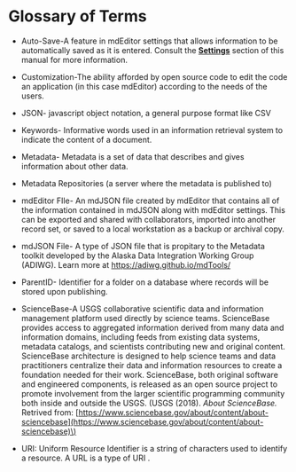 # Glossary of Terms

* Auto-Save-A feature in mdEditor settings that allows information to be automatically saved as it is entered. Consult the [**Settings**](/settings.md) section of this manual for more information.

* Customization-The ability afforded by open source code to edit the code an application \(in this case mdEditor\) according to the needs of the users.

* JSON- javascript object notation, a general purpose format like CSV

* Keywords-   Informative words used in an information retrieval system to indicate the content of a document.

* Metadata- Metadata is a set of data that describes and gives information about other data.
* Metadata Repositories \(a server where the metadata is published to\)

*  mdEditor FIle- An mdJSON file created by mdEditor that contains all of the information contained in mdJSON along with mdEditor settings. This can be exported and shared with collaborators,  imported into another record set, or saved to a local workstation as a backup or archival copy.
*  mdJSON File- A type of JSON file that is propitary to the Metadata toolkit developed by the Alaska Data Integration Working Group  \(ADIWG\). Learn more at [https://adiwg.github.io/mdTools/  ](https://adiwg.github.io/mdTools/)
* ParentID- Identifier for a folder on a database where records will be stored upon publishing.

* ScienceBase-A USGS collaborative scientific data and information management platform used directly by science teams. ScienceBase provides access to aggregated information derived from many data and information domains, including feeds from existing data systems, metadata catalogs, and scientists contributing new and original content. ScienceBase architecture is designed to help science teams and data practitioners centralize their data and information resources to create a foundation needed for their work. ScienceBase, both original software and engineered components, is released as an open source project to promote involvement from the larger scientific programming community both inside and outside the USGS. \(USGS \(2018\). _About ScienceBase._ Retrived from: [https://www.sciencebase.gov/about/content/about-sciencebase](https://www.sciencebase.gov/about/content/about-sciencebase)\)

* URI:  Uniform Resource Identifier is a string of characters used to identify a resource. A URL is a type of URI  .



